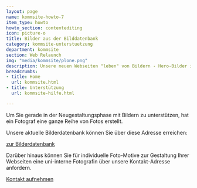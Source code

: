 ```yaml
---
layout: page
name: kommsite-howto-7
item_type: howto
howto_section: contentediting
icon: picture-o
title: Bilder aus der Bilddatenbank
category: kommsite-unterstuetzung
department: kommsite
section: Web Relaunch
img: "media/kommsite/plone.png"
description: Unsere neuen Webseiten "leben" von Bildern - Hero-Bilder im Seitenkopf, Bilder in den Modulen, Bilder in den Inhaltsseiten.
breadcrumbs:
- title: Home
  url: kommsite.html
- title: Unterstützung
  url: kommsite-hilfe.html

---
```



Um Sie gerade in der Neugestaltungsphase mit Bildern zu unterstützen, hat ein Fotograf eine ganze Reihe von Fotos erstellt. 


Unsere aktuelle Bilderdatenbank können Sie über diese Adresse erreichen:

<a class="btn btn-theme-colored btn-lg" href="https://beta.rz.unibw-muenchen.de/bilderdatenbank"> zur Bilderdatenbank</a>



Darüber hinaus können Sie für individuelle Foto-Motive zur Gestaltung Ihrer Webseiten eine uni-interne Fotografin über unsere Kontakt-Adresse anfordern.

<a class="btn btn-theme-colored btn-lg" href="mailto:support@unibw.de"><i class="fa fa-envelope-o"></i> Kontakt aufnehmen</a>

